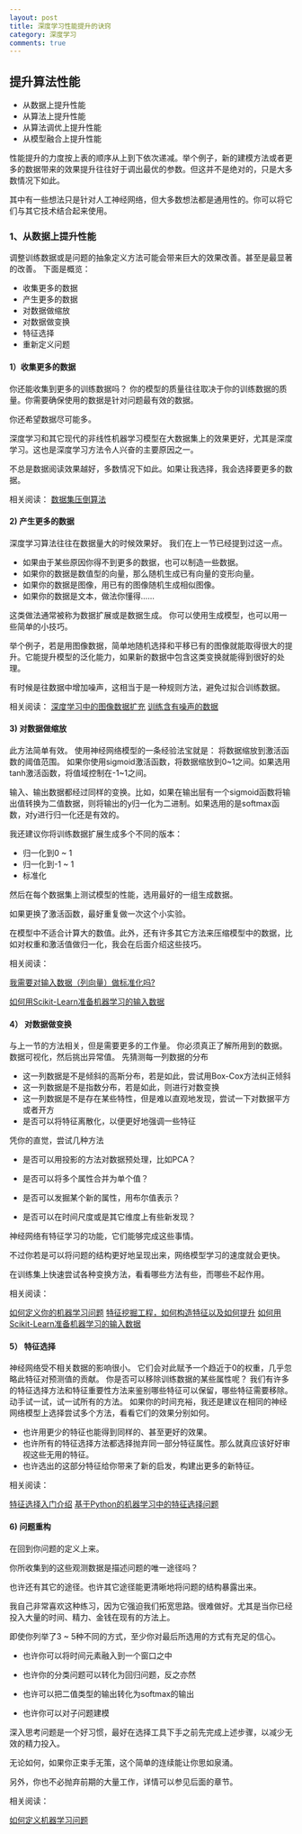 ```yaml
---
layout: post
title: 深度学习性能提升的诀窍
category: 深度学习
comments: true
---
```



## 提升算法性能

- 从数据上提升性能
- 从算法上提升性能
- 从算法调优上提升性能
- 从模型融合上提升性能

性能提升的力度按上表的顺序从上到下依次递减。举个例子，新的建模方法或者更多的数据带来的效果提升往往好于调出最优的参数。但这并不是绝对的，只是大多数情况下如此。 

其中有一些想法只是针对人工神经网络，但大多数想法都是通用性的。你可以将它们与其它技术结合起来使用。 

### 1、从数据上提升性能

调整训练数据或是问题的抽象定义方法可能会带来巨大的效果改善。甚至是最显著的改善。 下面是概览：
- 收集更多的数据
- 产生更多的数据
- 对数据做缩放
- 对数据做变换
- 特征选择
- 重新定义问题
#### 1）收集更多的数据

你还能收集到更多的训练数据吗？ 
你的模型的质量往往取决于你的训练数据的质量。你需要确保使用的数据是针对问题最有效的数据。 

你还希望数据尽可能多。 

深度学习和其它现代的非线性机器学习模型在大数据集上的效果更好，尤其是深度学习。这也是深度学习方法令人兴奋的主要原因之一。 

不总是数据阅读效果越好，多数情况下如此。如果让我选择，我会选择要更多的数据。

相关阅读：
[数据集压倒算法](https://www.edge.org/response-detail/26587)

#### 2) 产生更多的数据
深度学习算法往往在数据量大的时候效果好。 
我们在上一节已经提到过这一点。 
- 如果由于某些原因你得不到更多的数据，也可以制造一些数据。
- 如果你的数据是数值型的向量，那么随机生成已有向量的变形向量。
- 如果你的数据是图像，用已有的图像随机生成相似图像。
- 如果你的数据是文本，做法你懂得……

这类做法通常被称为数据扩展或是数据生成。 
你可以使用生成模型，也可以用一些简单的小技巧。 

举个例子，若是用图像数据，简单地随机选择和平移已有的图像就能取得很大的提升。它能提升模型的泛化能力，如果新的数据中包含这类变换就能得到很好的处理。 

有时候是往数据中增加噪声，这相当于是一种规则方法，避免过拟合训练数据。 

相关阅读：
[深度学习中的图像数据扩充](http://machinelearningmastery.com/image-augmentation-deep-learning-keras/)
[训练含有噪声的数据](ftp://ftp.sas.com/pub/neural/FAQ3.html#A_jitter)


#### 3) 对数据做缩放
此方法简单有效。 
使用神经网络模型的一条经验法宝就是： 
将数据缩放到激活函数的阈值范围。 
如果你使用sigmoid激活函数，将数据缩放到0~1之间。如果选用tanh激活函数，将值域控制在-1~1之间。 

输入、输出数据都经过同样的变换。比如，如果在输出层有一个sigmoid函数将输出值转换为二值数据，则将输出的y归一化为二进制。如果选用的是softmax函数，对y进行归一化还是有效的。 

我还建议你将训练数据扩展生成多个不同的版本：
- 归一化到0 ~ 1
- 归一化到-1 ~ 1
- 标准化

然后在每个数据集上测试模型的性能，选用最好的一组生成数据。 

如果更换了激活函数，最好重复做一次这个小实验。 

在模型中不适合计算大的数值。此外，还有许多其它方法来压缩模型中的数据，比如对权重和激活值做归一化，我会在后面介绍这些技巧。

 
相关阅读：

[我需要对输入数据（列向量）做标准化吗?](ftp://ftp.sas.com/pub/neural/FAQ2.html#A_std)

[如何用Scikit-Learn准备机器学习的输入数据](http://machinelearningmastery.com/prepare-data-machine-learning-python-scikit-learn/)


#### 4） 对数据做变换

与上一节的方法相关，但是需要更多的工作量。 
你必须真正了解所用到的数据。数据可视化，然后挑出异常值。 
先猜测每一列数据的分布

- 这一列数据是不是倾斜的高斯分布，若是如此，尝试用Box-Cox方法纠正倾斜
- 这一列数据是不是指数分布，若是如此，则进行对数变换
- 这一列数据是不是存在某些特性，但是难以直观地发现，尝试一下对数据平方或者开方
- 是否可以将特征离散化，以便更好地强调一些特征

凭你的直觉，尝试几种方法

- 是否可以用投影的方法对数据预处理，比如PCA？

- 是否可以将多个属性合并为单个值？

- 是否可以发掘某个新的属性，用布尔值表示？

- 是否可以在时间尺度或是其它维度上有些新发现？


神经网络有特征学习的功能，它们能够完成这些事情。 

不过你若是可以将问题的结构更好地呈现出来，网络模型学习的速度就会更快。 

在训练集上快速尝试各种变换方法，看看哪些方法有些，而哪些不起作用。 



相关阅读：

[如何定义你的机器学习问题](http://machinelearningmastery.com/how-to-define-your-machine-learning-problem/)
[特征挖掘工程，如何构造特征以及如何提升](http://machinelearningmastery.com/discover-feature-engineering-how-to-engineer-features-and-how-to-get-good-at-it/)
[如何用Scikit-Learn准备机器学习的输入数据](http://machinelearningmastery.com/prepare-data-machine-learning-python-scikit-learn/)


#### 5） 特征选择


神经网络受不相关数据的影响很小。 
它们会对此赋予一个趋近于0的权重，几乎忽略此特征对预测值的贡献。 
你是否可以移除训练数据的某些属性呢？ 
我们有许多的特征选择方法和特征重要性方法来鉴别哪些特征可以保留，哪些特征需要移除。 
动手试一试，试一试所有的方法。 
如果你的时间充裕，我还是建议在相同的神经网络模型上选择尝试多个方法，看看它们的效果分别如何。

- 也许用更少的特征也能得到同样的、甚至更好的效果。
- 也许所有的特征选择方法都选择抛弃同一部分特征属性。那么就真应该好好审视这些无用的特征。
- 也许选出的这部分特征给你带来了新的启发，构建出更多的新特征。


相关阅读：

[特征选择入门介绍](http://machinelearningmastery.com/an-introduction-to-feature-selection/)
[基于Python的机器学习中的特征选择问题](http://machinelearningmastery.com/feature-selection-machine-learning-python/)


#### 6) 问题重构


在回到你问题的定义上来。 

你所收集到的这些观测数据是描述问题的唯一途径吗？ 

也许还有其它的途径。也许其它途径能更清晰地将问题的结构暴露出来。 

我自己非常喜欢这种练习，因为它强迫我们拓宽思路。很难做好。尤其是当你已经投入大量的时间、精力、金钱在现有的方法上。 

即使你列举了3 ~ 5种不同的方式，至少你对最后所选用的方式有充足的信心。


- 也许你可以将时间元素融入到一个窗口之中

- 也许你的分类问题可以转化为回归问题，反之亦然

- 也许可以把二值类型的输出转化为softmax的输出

- 也许你可以对子问题建模


深入思考问题是一个好习惯，最好在选择工具下手之前先完成上述步骤，以减少无效的精力投入。 

无论如何，如果你正束手无策，这个简单的连续能让你思如泉涌。 

另外，你也不必抛弃前期的大量工作，详情可以参见后面的章节。

相关阅读：

[如何定义机器学习问题](http://machinelearningmastery.com/how-to-define-your-machine-learning-problem/)

